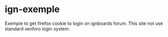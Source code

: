 # ign-exemple

Exemple to get firefox cookie to login on ignboards forum.
This site not use standard xenforo login system.
